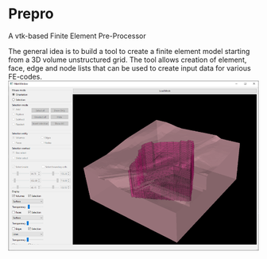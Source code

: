 # Prepro
A vtk-based Finite Element Pre-Processor

The general idea is to build a tool to create a finite element model starting from a 3D volume unstructured grid. The tool allows creation of element, face, edge and node lists that can be used to create input data for various FE-codes.
![Prepro - A vtk-based FE-Preprocessor](Dialog.png)
